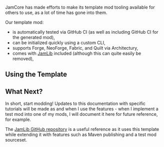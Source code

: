 JamCore has made efforts to make its template mod tooling available for others to use, as a lot of time has gone into them.

Our template mod:

- is automatically tested via GitHub CI (as well as including GitHub CI for the generated mod),
- can be initialized quickly using a custom CLI,
- supports Forge, NeoForge, Fabric, and Quilt via Architectury,
- comes with [JamLib](/jamlib/getting-started) included (although this can quite easily be removed),

## Using the Template

## What Next?

In short, start modding! Updates to this documentation with specific tutorials will be made as and when I use the features - when I implement a test mod into one of my mods, I will document it here for future reference, for example.

The [JamLib GitHub repository](https://github.com/JamCoreModding/jamlib) is a useful reference as it uses this template while extending it with features such as Maven publishing and a test mod sourceset.
